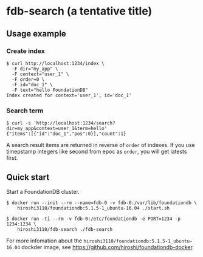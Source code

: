 fdb-search (a tentative title)
==========

## Usage example
### Create index
```
$ curl http://localhost:1234/index \
  -F dir="my_app" \
  -F context="user_1" \
  -F order=0 \
  -F id="doc_1" \
  -F text="hello FoundationDB"
Index created for context='user_1', id='doc_1'
```

### Search term
```
$ curl -s 'http://localhost:1234/search?dir=my_app&context=user_1&term=hello'
{"items":[{"id":"doc_1","pos":0}],"count":1}
```

A search result items are returned in reverse of `order` of indexes. If you use timepstamp integers like second from epoc as `order`, you will get latests first.


## Quick start

Start a FoundationDB cluster.
```
$ docker run --init --rm --name=fdb-0 -v fdb-0:/var/lib/foundationdb \
    hiroshi3110/foundationdb:5.1.5-1_ubuntu-16.04 ./start.sh
```

```
$ docker run -ti --rm -v fdb-0:/etc/foundationdb -e PORT=1234 -p 1234:1234 \
    hiroshi3110/fdb-search ./fdb-search
```

For more infomation about the `hiroshi3110/foundationdb:5.1.5-1_ubuntu-16.04` dockder image, see https://github.com/hiroshi/foundationdb-docker.
